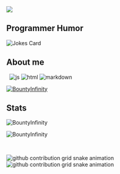 <img src="https://readme-typing-svg.herokuapp.com?vCenter=true&lines=Hello!+I+am+BountyInfinity!;HTML+Coder;JavaScript+Programer">
<h2>Programmer Humor</h2>
<img src="https://readme-jokes.vercel.app/api" alt="Jokes Card" />
<h2>About me</h2>
<p align="left"> 
  <img alt="" src="https://img.shields.io/badge/Uses-Ubuntu%20Linux-red/">
  <img alt="" src="https://img.shields.io/badge/Editor-VS%20Code-blue/?logo=visualstudiocode&logoColor=blue&color=blue">
  <img src="https://img.shields.io/badge/Knows-JavaScript-blue/?logo=javascript&logoColor=warning&color=yellow" alt="js">
  <img src="https://img.shields.io/badge/Knows-HTML-blue/?logo=html5&logoColor=warning&color=orange" alt="html">
  <img src="https://img.shields.io/badge/Knows-MarkDown-FFF?logo=markdown" alt="markdown">
</p>
<p align="left"> <a href="https://github.com/ryo-ma/github-profile-trophy"><img src="https://github-profile-trophy.vercel.app/?username=Bountylnfinity&no-frame=trueno-bg=true" alt="BountyInfinity" /></a> </p>

<h2 align="left">Stats</h2>

<p><img  src="https://github-readme-stats.vercel.app/api/top-langs?username=Bountylnfinity&show_icons=true&theme=dark&locale=en&langs_count=10&layout=compact" alt="BountyInfinity" /></p>
<p><img src="https://github-readme-streak-stats.herokuapp.com/?user=Bountylnfinity&theme=dark" alt="BountyInfinity" /></p><br>

![github contribution grid snake animation](https://raw.githubusercontent.com/Bountylnfinity/Bountylnfinity/output/github-contribution-grid-snake-dark.svg#gh-dark-mode-only)![github contribution grid snake animation](https://raw.githubusercontent.com/Bountylnfinity/Bountylnfinity/output/github-contribution-grid-snake.svg#gh-light-mode-only)

</html>
